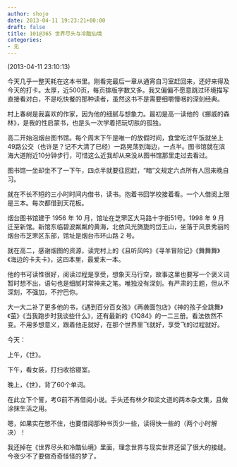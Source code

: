 ```yaml
---
author: shojo
date: 2013-04-11 19:23:21+00:00
draft: false
title: 101@365 世界尽头与冷酷仙境
categories:
- 无
---
```


(2013-04-11 23:10:13)









今天几乎一整天耗在这本书里。刚看完最后一章从通宵自习室赶回来，还好来得及今天的打卡。太厚，近500页，每页排版字数又多。我又偏偏不愿意跳过环境描写直接看对白，不是吃快餐的那种读者，虽然这书不是需要细嚼慢咽的深刻经典。





村上春树是我喜欢的作家，因为他的细腻与想象力。最初是高一读他的《挪威的森林》，是我的性启蒙书，也是头一次学着把玩切肤的孤独。





高二开始泡烟台图书馆。每个周末下午是唯一的放假时间，食堂吃过午饭就坐上49路公交（也许是？记不大清了已经）一路晃荡到海边，一点半。图书馆就在滨海大道附近10分钟步行，可惜这么近我却从来没从图书馆那里走过去看过。





图书馆一坐却坐不了一下午，四点半就要往回赶，“暗”文规定六点所有人回来晚自习。





就在不长不短的三小时时间内借书，读书。抱着书回学校接着看。一个人借阅上限是三本。每次都借到天花板。





烟台图书馆建于 1956 年 10 月，馆址在芝罘区大马路十字街51号。1998 年 9 月迁至新馆。新馆东临碧波粼粼的黄海，北依风光旖旎的岱王山，坐落于风景秀丽的烟台市芝罘区东部，馆址是烟台市环山路 2 号。













就在高二，感谢烟图的资源，读完村上的《且听风吟》《寻羊冒险记》《舞舞舞》《海边的卡夫卡》，这四本里，最爱末一本。





他的书可读性很好，阅读过程是享受，想象天马行空，故事这里也要写一个褒义词暂时想不出，语句也是细腻时常神来之笔。唯独没有深刻。有严肃的主题，但从不深刻，不强加，不拧巴你。









大一大二补了更多他的书，《遇到百分百女孩》《再袭面包店》《神的孩子全跳舞》《萤》《当我跑步时我谈些什么》，还有最新的《1Q84》的一二三册。看法依然不变。不用多想意义，跟着他走就好，在那个世界里飞就好，享受飞的过程就好。













今天：





上午，《世》。





下午，看女装，打扫收拾寝室。





晚上，《世》，背了60个单词。









在此立下个誓，考G前不再借阅小说。手头还有林夕和梁文道的两本杂文集，且做涂抹生活之用。





嗯，如果实在憋不住，也要借阅那种书页少一些，读得快一些的（两个小时解决）！









我还掉在《世界尽头和冷酷仙境》里面，理念世界与现实世界还留了很大的接缝。今夜少不了要做奇奇怪怪的梦了。
